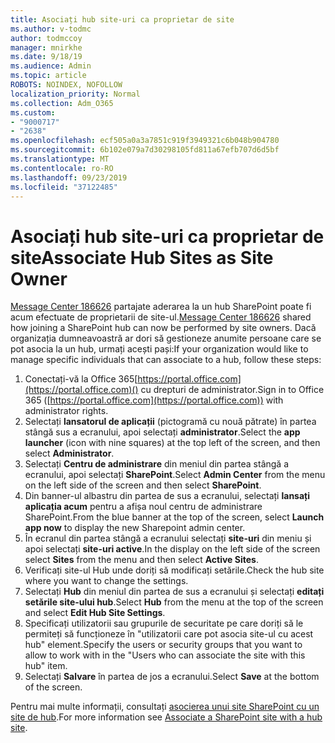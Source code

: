 ```yaml
---
title: Asociați hub site-uri ca proprietar de site
ms.author: v-todmc
author: todmccoy
manager: mnirkhe
ms.date: 9/18/19
ms.audience: Admin
ms.topic: article
ROBOTS: NOINDEX, NOFOLLOW
localization_priority: Normal
ms.collection: Adm_O365
ms.custom:
- "9000717"
- "2638"
ms.openlocfilehash: ecf505a0a3a7851c919f3949321c6b048b904780
ms.sourcegitcommit: 6b102e079a7d30298105fd811a67efb707d6d5bf
ms.translationtype: MT
ms.contentlocale: ro-RO
ms.lasthandoff: 09/23/2019
ms.locfileid: "37122485"
---
```

# <a name="associate-hub-sites-as-site-owner"></a><span data-ttu-id="5c376-102">Asociați hub site-uri ca proprietar de site</span><span class="sxs-lookup"><span data-stu-id="5c376-102">Associate Hub Sites as Site Owner</span></span>

<span data-ttu-id="5c376-103">[Message Center 186626](https://admin.microsoft.com/Adminportal/Home?source=applauncher#/MessageCenter?id=MC186626) partajate aderarea la un hub SharePoint poate fi acum efectuate de proprietarii de site-ul.</span><span class="sxs-lookup"><span data-stu-id="5c376-103">[Message Center 186626](https://admin.microsoft.com/Adminportal/Home?source=applauncher#/MessageCenter?id=MC186626) shared how joining a SharePoint hub can now be performed by site owners.</span></span> <span data-ttu-id="5c376-104">Dacă organizația dumneavoastră ar dori să gestioneze anumite persoane care se pot asocia la un hub, urmați acești pași:</span><span class="sxs-lookup"><span data-stu-id="5c376-104">If your organization would like to manage specific individuals that can associate to a hub, follow these steps:</span></span> 

1. <span data-ttu-id="5c376-105">Conectați-vă la Office 365[https://portal.office.com](https://portal.office.com)() cu drepturi de administrator.</span><span class="sxs-lookup"><span data-stu-id="5c376-105">Sign in to Office 365 ([https://portal.office.com](https://portal.office.com)) with administrator rights.</span></span>
2. <span data-ttu-id="5c376-106">Selectați **lansatorul de aplicații** (pictogramă cu nouă pătrate) în partea stângă sus a ecranului, apoi selectați **administrator**.</span><span class="sxs-lookup"><span data-stu-id="5c376-106">Select the **app launcher** (icon with nine squares) at the top left of the screen, and then select **Administrator**.</span></span>
3. <span data-ttu-id="5c376-107">Selectați **Centru de administrare** din meniul din partea stângă a ecranului, apoi selectați **SharePoint**.</span><span class="sxs-lookup"><span data-stu-id="5c376-107">Select **Admin Center** from the menu on the left side of the screen and then select **SharePoint**.</span></span>
4. <span data-ttu-id="5c376-108">Din banner-ul albastru din partea de sus a ecranului, selectați **lansați aplicația acum** pentru a afișa noul centru de administrare SharePoint.</span><span class="sxs-lookup"><span data-stu-id="5c376-108">From the blue banner at the top of the screen, select **Launch app now** to display the new Sharepoint admin center.</span></span>
5. <span data-ttu-id="5c376-109">În ecranul din partea stângă a ecranului selectați **site-uri** din meniu și apoi selectați **site-uri active**.</span><span class="sxs-lookup"><span data-stu-id="5c376-109">In the display on the left side of the screen select **Sites** from the menu and then select **Active Sites**.</span></span>
6. <span data-ttu-id="5c376-110">Verificați site-ul Hub unde doriți să modificați setările.</span><span class="sxs-lookup"><span data-stu-id="5c376-110">Check the hub site where you want to change the settings.</span></span>
7. <span data-ttu-id="5c376-111">Selectați **Hub** din meniul din partea de sus a ecranului și selectați **editați setările site-ului hub**.</span><span class="sxs-lookup"><span data-stu-id="5c376-111">Select **Hub** from the menu at the top of the screen and select **Edit Hub Site Settings**.</span></span>
8. <span data-ttu-id="5c376-112">Specificați utilizatorii sau grupurile de securitate pe care doriți să le permiteți să funcționeze în "utilizatorii care pot asocia site-ul cu acest hub" element.</span><span class="sxs-lookup"><span data-stu-id="5c376-112">Specify the users or security groups that you want to allow to work with in the "Users who can associate the site with this hub" item.</span></span>
9. <span data-ttu-id="5c376-113">Selectați **Salvare** în partea de jos a ecranului.</span><span class="sxs-lookup"><span data-stu-id="5c376-113">Select **Save** at the bottom of the screen.</span></span>

<span data-ttu-id="5c376-114">Pentru mai multe informații, consultați [asocierea unui site SharePoint cu un site de hub](https://support.office.com/article/associate-a-sharepoint-site-with-a-hub-site-ae0009fd-af04-4d3d-917d-88edb43efc05).</span><span class="sxs-lookup"><span data-stu-id="5c376-114">For more information see [Associate a SharePoint site with a hub site](https://support.office.com/article/associate-a-sharepoint-site-with-a-hub-site-ae0009fd-af04-4d3d-917d-88edb43efc05).</span></span> 
